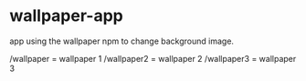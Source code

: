 # wallpaper-app
app using the wallpaper npm to change background image.

/wallpaper = wallpaper 1
/wallpaper2 = wallpaper 2
/wallpaper3 = wallpaper 3